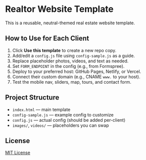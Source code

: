 # Realtor Website Template

This is a reusable, neutral-themed real estate website template.

##  How to Use for Each Client

1. Click **Use this template** to create a new repo copy.
2. Add/edit a `config.js` file using `config-sample.js` as a guide.
3. Replace placeholder photos, videos, and text as needed.
4. Set `FORM_ENDPOINT` in the config (e.g., from Formspree).
5. Deploy to your preferred host: GitHub Pages, Netlify, or Vercel.
6. Connect their custom domain (e.g., CNAME `www.` to your host).
7. Test the mobile nav, sliders, map, tours, and contact form.

## Project Structure

- `index.html` — main template
- `config-sample.js` — example config to customize
- `config.js` — actual config (should be added per-client)
- `images/`, `videos/` — placeholders you can swap

## License

[MIT License](LICENSE)
